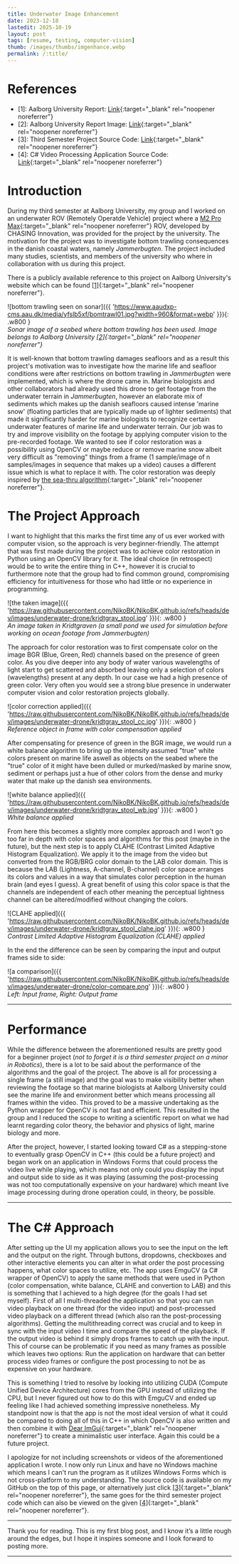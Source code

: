 ```yaml
---
title: Underwater Image Enhancement
date: 2023-12-18
lastedit: 2025-10-19
layout: post
tags: [resume, testing, computer-vision]
thumb: /images/thumbs/imgenhance.webp
permalink: /:title/
---
```


# References
- \[1\]: Aalborg University Report: [Link](https://vbn.aau.dk/en/projects/unders%C3%B8gelser-af-havbundsforhold-og-bundsl%C3%A6bende-redskabers-p%C3%A5vir){:target="_blank" rel="noopener noreferrer"}
- \[2\]: Aalborg University Report Image: [Link](https://www.bio.aau.dk/kortlaegning-viser-bomtrawls-voldsomme-skader-pa-havmiljoet-n99559){:target="_blank" rel="noopener noreferrer"}
- \[3\]: Third Semester Project Source Code: [Link](https://github.com/NikoBK/cs-image-enhance){:target="_blank" rel="noopener noreferrer"}
- \[4\]: C# Video Processing Application Source Code: [Link](https://github.com/NikoBK/underwater-image-enhancement){:target="_blank" rel="noopener noreferrer"}

# Introduction
During my third semester at Aalborg University, my group and I worked on an underwater ROV (Remotely Operatde Vehicle) project where a [M2 Pro Max](https://www.chasing.com/en/chasing-m2pro-max.html){:target="_blank" rel="noopener noreferrer"} ROV, developed by CHASING Innovation, was provided for the project by the university. The motivation for the project was to investigate bottom trawling consequences in the danish coastal waters, namely *Jammerbugten*. The project included many studies, scientists, and members of the university who where in collaboration with us during this project.

There is a publicly available reference to this project on Aalborg University's website which can be found [\[1\]](https://vbn.aau.dk/en/projects/unders%C3%B8gelser-af-havbundsforhold-og-bundsl%C3%A6bende-redskabers-p%C3%A5vir){:target="_blank" rel="noopener noreferrer"}.

![bottom trawling seen on sonar]({{ 'https://www.aaudxp-cms.aau.dk/media/yfslb5xf/bomtrawl01.jpg?width=960&format=webp' }}){: .w800 }\
*Sonar image of a seabed where bottom trawling has been used. Image belongs to Aalborg University [\[2\]](https://www.bio.aau.dk/kortlaegning-viser-bomtrawls-voldsomme-skader-pa-havmiljoet-n99559){:target="_blank" rel="noopener noreferrer"}*

It is well-known that bottom trawling damages seafloors and as a result this project's motivation was to investigate how the marine life and seafloor conditions were after restrictions on bottom trawling in *Jammerbugten* were implemented, which is where the drone came in. Marine biologists and other collaborators had already used this drone to get footage from the underwater terrain in *Jammerbugten*, however an elaborate mix of sediments which makes up the danish seafloors caused intense 'marine snow' (floating particles that are typically made up of lighter sediments) that made it significantly harder for marine biologists to recognize certain underwater features of marine life and underwater terrain. Our job was to try and improve visibility on the footage by applying computer vision to the pre-recorded footage. We wanted to see if color restoration was a possibility using OpenCV or maybe reduce or remove marine snow albeit very difficult as "removing" things from a frame (1 sample/image of n samples/images in sequence that makes up a video) causes a different issue which is what to replace it with. The color restoration was deeply inspired by [the sea-thru algorithm](https://openaccess.thecvf.com/content_CVPR_2019/papers/Akkaynak_Sea-Thru_A_Method_for_Removing_Water_From_Underwater_Images_CVPR_2019_paper.pdf){:target="_blank" rel="noopener noreferrer"}.

# The Project Approach
I want to highlight that this marks the first time any of us ever worked with computer vision, so the approach is very beginner-friendly. The attempt that was first made during the project was to achieve color restoration in Python using an OpenCV library for it. The ideal choice (in retrospect) would be to write the entire thing in C++, however it is crucial to furthermore note that the group had to find common ground, compromising efficiency for intuitiveness for those who had little or no experience in programming.

![the taken image]({{ 'https://raw.githubusercontent.com/NikoBK/NikoBK.github.io/refs/heads/dev/images/underwater-drone/kridtgrav_stool.jpg' }}){: .w800 }\
*An image taken in Kridtgraven (a small pond we used for simulation before working on ocean footage from *Jammerbugten*)*

The approach for color restoration was to first compensate color on the image BGR (Blue, Green, Red) channels based on the presence of green color. As you dive deeper into any body of water various wavelengths of light start to get scattered and absorbed leaving only a selection of colors (wavelengths) present at any depth. In our case we had a high presence of green color. Very often you would see a strong blue presence in underwater computer vision and color restoration projects globally.

![color correction applied]({{ 'https://raw.githubusercontent.com/NikoBK/NikoBK.github.io/refs/heads/dev/images/underwater-drone/kridtgrav_stool_cc.jpg' }}){: .w800 }\
*Reference object in frame with color compensation applied*

After compensating for presence of green in the BGR image, we would run a white balance algorithm to bring up the intensity assumed "true" white colors present on marine life aswell as objects on the seabed where the "true" color of it might have been dulled or murked/masked by marine snow, sediment or perhaps just a hue of other colors from the dense and murky water that make up the danish sea environments.

![white balance applied]({{ 'https://raw.githubusercontent.com/NikoBK/NikoBK.github.io/refs/heads/dev/images/underwater-drone/kridtgrav_stool_wb.jpg' }}){: .w800 }\
*White balance applied*

From here this becomes a slightly more complex approach and I won't go too far in depth with color spaces and algorithms for this post (maybe in the future), but the next step is to apply CLAHE (Contrast Limited Adaptive Histogram Equalization). We apply it to the image from the video but converted from the RGB/BRG color domain to the LAB color domain. This is because the LAB (Lightness, A-channel, B-channel) color space arranges its colors and values in a way that simulates color perception in the human brain (and eyes I guess). A great benefit of using this color space is that the channels are independent of each other meaning the perceptual lightness channel can be altered/modified without changing the colors.

![CLAHE applied]({{ 'https://raw.githubusercontent.com/NikoBK/NikoBK.github.io/refs/heads/dev/images/underwater-drone/kridtgrav_stool_clahe.jpg' }}){: .w800 }\
*Contrast Limited Adaptive Histogram Equalization (CLAHE) applied*

In the end the difference can be seen by comparing the input and output frames side to side:

![a comparison]({{ 'https://raw.githubusercontent.com/NikoBK/NikoBK.github.io/refs/heads/dev/images/underwater-drone/color-compare.png' }}){: .w800 }\
*Left: Input frame, Right: Output frame*

---
# Performance
While the difference between the aforementioned results are pretty good for a beginner project (*not to forget it is a third semester project on a minor in Robotics*), there is a lot to be said about the performance of the algorithms and the goal of the project. The above is all for processing a single frame (a still image) and the goal was to make visibility better when reviewing the footage so that marine biologists at Aalborg University could see the marine life and environment better which means processing all frames within the video. This proved to be a massive undertaking as the Python wrapper for OpenCV is not fast and efficient. This resulted in the group and I reduced the scope to writing a scientific report on what we had learnt regarding color theory, the behavior and physics of light, marine biology and more.

After the project, however, I started looking toward C# as a stepping-stone to eventually grasp OpenCV in C++ (this could be a future project) and began work on an application in Windows Forms that could process the video live while playing, which means not only could you display the input and output side to side as it was playing (assuming the post-processing was not too computationally expensive on your hardware) which meant live image processing during drone operation could, in theory, be possible.

---
# The C# Approach
After setting up the UI my application allows you to see the input on the left and the output on the right. Through buttons, dropdowns, checkboxes and other interactive elements you can alter in what order the post processing happens, what color spaces to utilize, etc. The app uses EmguCV (a C# wrapper of OpenCV) to apply the same methods that were used in Python (color compensation, white balance, CLAHE and convertion to LAB) and this is something that I achieved to a high degree (for the goals I had set myself). First of all I multi-threaded the application so that you can run video playback on one thread (for the video input) and post-processed video playback on a different thread (which also ran the post-processing algorithms). Getting the multithreading correct was crucial and to keep in sync with the input video I time and compare the speed of the playback. If the output video is behind it simply drops frames to catch up with the input. This of course can be problematic if you need as many frames as possible which leaves two options: Run the application on hardware that can better process video frames or configure the post processing to not be as expensive on your hardware.

This is something I tried to resolve by looking into utilizing CUDA (Compute Unified Device Architecture) cores from the GPU instead of utilizing the CPU, but I never figured out how to do this with EmguCV and ended up feeling like I had achieved something impressive nonetheless. My standpoint now is that the app is not the most ideal version of what it could be compared to doing all of this in C++ in which OpenCV is also written and then combine it with [Dear ImGui](https://github.com/ocornut/imgui){:target="_blank" rel="noopener noreferrer"} to create a minimalistic user interface. Again this could be a future project.

I apologize for not including screenshots or videos of the aforementioned application I wrote. I now only run Linux and have no Windows machine which means I can't run the program as it utilizes Windows Forms which is not cross-platform to my understanding. The source code is available on my GitHub on the top of this page, or alternatively just click [\[3\]](https://github.com/NikoBK/cs-image-enhance){:target="_blank" rel="noopener noreferrer"}, the same goes for the third semester project code which can also be viewed on the given [\[4\]](https://github.com/NikoBK/underwater-image-enhancement){:target="_blank" rel="noopener noreferrer"}.

---
Thank you for reading. This is my first blog post, and I know it’s a little rough around the edges, but I hope it inspires someone and I look forward to posting more.

---

